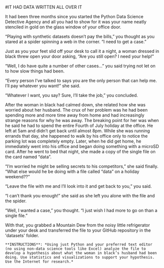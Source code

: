 #IT HAD DATA WRITTEN ALL OVER ITIt had been three months since you started the Python Data Science Detective Agency and all you had to show for it was your name neatly stenciled in gold on the glass window of your office door. “Playing with synthetic datasets doesn’t pay the bills,” you thought as you stared at a spider spinning a web in the corner. “I need to get a case.”Just as you your feet slid off your desk to call it a night, a woman dressed in black threw open your door asking, “Are you still open?  I need your help!”“Well, I do have quite a number of other cases...” you said trying not let on to how slow things had been.“Every person I’ve talked to says you are the only person that can help me. I’ll pay whatever you want!” she said.“Whatever I want, you say? Sure, I’ll take the job,” you concluded.After the woman in black had calmed down, she related how she was worried about her husband. The crux of her problem was he had been spending more and more time away from home and had increasingly strange reasons for why he was away. The breaking point for her was when he said he had to spend the entire Fourth of July holiday at the office. He left at 5am and didn’t get back until almost 8pm. While she was running errands that day, she happened to walk by his office only to notice the parking lot was completely empty. Later, when he did get home, he immediately went into his office and began doing something with a microSD card. After he went to bed that night, she made a copy of the single file on the card named “data”.“I’m worried he might be selling secrets to his competitors,” she said finally. “What else would he be doing with a file called “data” on a holiday weekend??” “Leave the file with me and I’ll look into it and get back to you,” you said.“I can’t thank you enough!” she said as she left you alone with the file and the spider.“Well, I wanted a case,” you thought. “I just wish I had more to go on than a single file.”With that, you grabbed a Mountain Dew from the noisy little refrigerator under your desk and transferred the file to your GitHub repository in the 'datasets' folder.`**INSTRUCTIONS**: *Using just Python and your preferred text editor (no using non-data science tools like Excel) analyze the file to develop a hypothesis about what the woman in black’s husband had been doing. Use statistics and visualizations to support your hypothesis. Use the Internet for research.*`